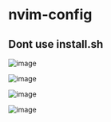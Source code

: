 # nvim-config

## Dont use install.sh
![image](https://user-images.githubusercontent.com/65607123/195494560-a2a6e26b-0157-4a07-98d8-3b3fcec0fa17.png)

![image](https://user-images.githubusercontent.com/65607123/195494631-3bcf8565-0954-4d3d-95af-900a5d6d8ccc.png)

![image](https://user-images.githubusercontent.com/65607123/195494764-b8144a53-581b-4849-9712-cab654ad26c2.png)

![image](https://user-images.githubusercontent.com/65607123/195494909-09552fe0-856c-48d3-91dc-853eba45fa11.png)


